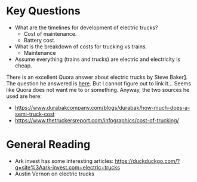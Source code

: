 # Key Questions

- What are the timelines for development of electric trucks?
  - Cost of maintenance.
  - Battery cost.
- What is the breakdown of costs for trucking vs trains.
  - Maintenance
- Assume everything (trains and trucks) are electric and electricity is cheap.

There is an excellent Quora answer about electric trucks by Steve Baker[1]. The
question he answered is [here][0]. But I cannot figure out to link it... Seems
like Quora does not want me to or something. Anyway, the two sources he used are here:

- https://www.durabakcompany.com/blogs/durabak/how-much-does-a-semi-truck-cost
- https://www.thetruckersreport.com/infographics/cost-of-trucking/

[0]: https://www.quora.com/Will-electric-trucks-replace-diesel
[1]: https://www.quora.com/profile/Steve-Baker-100

# General Reading

- Ark invest has some interesting articles: https://duckduckgo.com/?q=site%3Aark-invest.com+electric+trucks
- Austin Vernon on electric trucks
